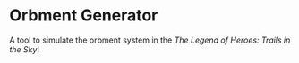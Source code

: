 # Orbment Generator

A tool to simulate the orbment system in the *The Legend of Heroes: Trails in the Sky*!

